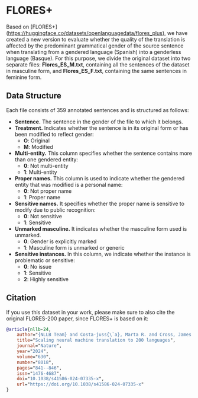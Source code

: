 # FLORES+
Based on [FLORES+] (https://huggingface.co/datasets/openlanguagedata/flores_plus), we have created a new version to evaluate whether the quality of the translation is affected by the predominant grammatical gender of the source sentence when translating from a gendered language (Spanish) into a genderless language (Basque). For this purpose, we divide the original dataset into two separate files: **Flores_ES_M.txt**, containing all the sentences of the dataset in masculine form, and **Flores_ES_F.txt**, containing the same sentences in feminine form. 

## Data Structure
Each file consists of 359 annotated sentences and is structured as follows:

* **Sentence.** The sentence in the gender of the file to which it belongs.
* **Treatment.** Indicates whether the sentence is in its original form or has been modified to reflect gender:
  - **O**: Original
  - **M**: Modified
* **Multi-entity.** This column specifies whether the sentence contains more than one gendered entity:
  - **0**: Not multi-entity
  - **1**: Multi-entity
* **Proper names.** This column is used to indicate whether the gendered entity that was modified is a personal name:
  - **0**: Not proper name
  - **1**: Proper name
* **Sensitive names.** It specifies whether the proper name is sensitive to modify due to public recognition:
  - **0**: Not sensitive
  - **1**: Sensitive
* **Unmarked masculine.** It indicates whether the masculine form used is unmarked.
  - **0**: Gender is explicitly marked
  - **1**: Masculine form is unmarked or generic
* **Sensitive instances.** In this column, we indicate whether the instance is problematic or sensitive:
  - **0**: No issue
  - **1**: Sensitive
  - **2**: Highly sensitive

## Citation

If you use this dataset in your work, please make sure to also cite the original FLORES-200 paper, since FLORES+ is based on it:

```bibtex
@article{nllb-24,
    author="{NLLB Team} and Costa-juss{\`a}, Marta R. and Cross, James and {\c{C}}elebi, Onur and Elbayad, Maha and Heafield, Kenneth and Heffernan, Kevin and Kalbassi, Elahe and Lam, Janice and Licht, Daniel and Maillard, Jean and Sun, Anna and Wang, Skyler and Wenzek, Guillaume and Youngblood, Al and Akula, Bapi and Barrault, Loic and Gonzalez, Gabriel Mejia and Hansanti, Prangthip and Hoffman, John and Jarrett, Semarley and Sadagopan, Kaushik Ram and Rowe, Dirk and Spruit, Shannon and Tran, Chau and Andrews, Pierre and Ayan, Necip Fazil and Bhosale, Shruti and Edunov, Sergey and Fan, Angela and Gao, Cynthia and Goswami, Vedanuj and Guzm{\'a}n, Francisco and Koehn, Philipp and Mourachko, Alexandre and Ropers, Christophe and Saleem, Safiyyah and Schwenk, Holger and Wang, Jeff",
    title="Scaling neural machine translation to 200 languages",
    journal="Nature",
    year="2024",
    volume="630",
    number="8018",
    pages="841--846",
    issn="1476-4687",
    doi="10.1038/s41586-024-07335-x",
    url="https://doi.org/10.1038/s41586-024-07335-x"
}
